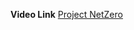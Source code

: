 **Video Link**
[Project NetZero](https://web.microsoftstream.com/video/14784a88-ec19-424c-b49e-cc7617017775?App=msteamsBot&refId=f:9774cc2e-219d-ccf0-ec13-1e8cd85a4e57)

